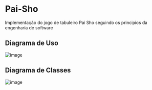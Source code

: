 # Pai-Sho
Implementação do jogo de tabuleiro Pai Sho seguindo os principios da engenharia de software

## Diagrama de Uso
![image](https://github.com/Cardoz-0/Pai-Sho/blob/main/diagrams/Street_Pai-Sho[Use_Cases].jpg?raw=true)

## Diagrama de Classes
![image](https://github.com/Cardoz-0/Pai-Sho/blob/main/diagrams/Street_Pai-Sho%5BClass_Diagram%5D.jpg?raw=true)
